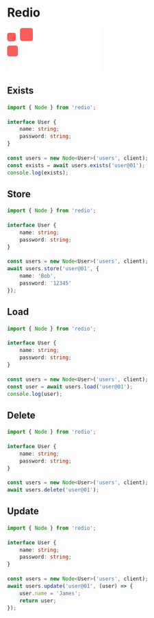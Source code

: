 # Redio

![Redio Logo](./img/redio-logo.png)

## Exists

``` typescript
import { Node } from 'redio';

interface User {
    name: string;
    password: string;
}

const users = new Node<User>('users', client);
const exists = await users.exists('user@01');
console.log(exists);

```

## Store

``` typescript
import { Node } from 'redio';

interface User {
    name: string;
    password: string;
}

const users = new Node<User>('users', client);
await users.store('user@01', {
    name: 'Bob',
    password: '12345' 
});

```

## Load

``` typescript
import { Node } from 'redio';

interface User {
    name: string;
    password: string;
}

const users = new Node<User>('users', client);
const user = await users.load('user@01');
console.log(user);

```

## Delete

``` typescript
import { Node } from 'redio';

interface User {
    name: string;
    password: string;
}

const users = new Node<User>('users', client);
await users.delete('user@01');

```

## Update

``` typescript
import { Node } from 'redio';

interface User {
    name: string;
    password: string;
}

const users = new Node<User>('users', client);
await users.update('user@01', (user) => {
    user.name = 'James';
    return user;
});

```
